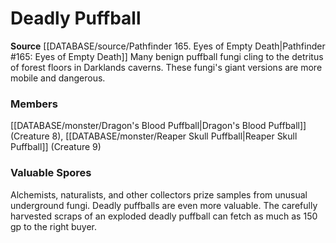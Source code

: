 ﻿---
creature_family: Deadly Puffball
id: '282'
name: Deadly Puffball
rarity: Common
rus_type_level: null
source: '[[DATABASE/source/Pathfinder 165. Eyes of Empty Death|Pathfinder #165: Eyes
  of Empty Death]]'
trait: null
type: Creature Family

---
# Deadly Puffball

**Source** [[DATABASE/source/Pathfinder 165. Eyes of Empty Death|Pathfinder #165: Eyes of Empty Death]]
Many benign puffball fungi cling to the detritus of forest floors in Darklands caverns. These fungi's giant versions are more mobile and dangerous.

### Members

[[DATABASE/monster/Dragon's Blood Puffball|Dragon's Blood Puffball]] (Creature 8), [[DATABASE/monster/Reaper Skull Puffball|Reaper Skull Puffball]] (Creature 9)

###  Valuable Spores

Alchemists, naturalists, and other collectors prize samples from unusual underground fungi. Deadly puffballs are even more valuable. The carefully harvested scraps of an exploded deadly puffball can fetch as much as 150 gp to the right buyer.
